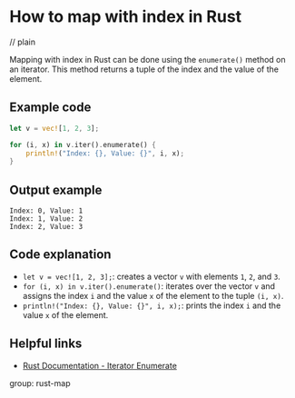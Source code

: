 # How to map with index in Rust
// plain

Mapping with index in Rust can be done using the `enumerate()` method on an iterator. This method returns a tuple of the index and the value of the element.

## Example code

```rust
let v = vec![1, 2, 3];

for (i, x) in v.iter().enumerate() {
    println!("Index: {}, Value: {}", i, x);
}
```

## Output example

```
Index: 0, Value: 1
Index: 1, Value: 2
Index: 2, Value: 3
```

## Code explanation

- `let v = vec![1, 2, 3];`: creates a vector `v` with elements `1`, `2`, and `3`.
- `for (i, x) in v.iter().enumerate()`: iterates over the vector `v` and assigns the index `i` and the value `x` of the element to the tuple `(i, x)`.
- `println!("Index: {}, Value: {}", i, x);`: prints the index `i` and the value `x` of the element.

## Helpful links
- [Rust Documentation - Iterator Enumerate](https://doc.rust-lang.org/std/iter/trait.Iterator.html#method.enumerate)

group: rust-map